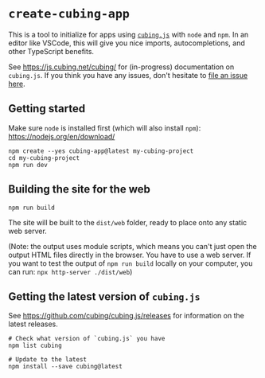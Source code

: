 # `create-cubing-app`

This is a tool to initialize for apps using [`cubing.js`](https://github.com/cubing/cubing.js) with `node` and `npm`. In an editor like VSCode, this will give you nice imports, autocompletions, and other TypeScript benefits.

See <https://js.cubing.net/cubing/> for (in-progress) documentation on `cubing.js`. If you think you have any issues, don't hesitate to [file an issue here](https://github.com/cubing/cubing.js/issues/new/choose).

## Getting started

Make sure `node` is installed first (which will also install `npm`): <https://nodejs.org/en/download/>

```shell
npm create --yes cubing-app@latest my-cubing-project
cd my-cubing-project
npm run dev
```

## Building the site for the web

```shell
npm run build
```

The site will be built to the `dist/web` folder, ready to place onto any static web server.

(Note: the output uses module scripts, which means you can't just open the output HTML files directly in the browser. You have to use a web server. If you want to test the output of `npm run build` locally on your computer, you can run: `npx http-server ./dist/web`)

## Getting the latest version of `cubing.js`

See <https://github.com/cubing/cubing.js/releases> for information on the latest releases.

```shell
# Check what version of `cubing.js` you have
npm list cubing

# Update to the latest
npm install --save cubing@latest
```
